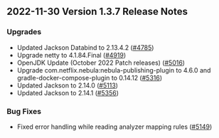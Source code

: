 ## 2022-11-30 Version 1.3.7 Release Notes

### Upgrades
* Updated Jackson Databind to 2.13.4.2 ([#4785](https://github.com/opensearch-project/OpenSearch/pull/4785))
* Upgrade netty to 4.1.84.Final ([#4919](https://github.com/opensearch-project/OpenSearch/pull/4919))
* OpenJDK Update (October 2022 Patch releases) ([#5016](https://github.com/opensearch-project/OpenSearch/pull/5016))
* Upgrade com.netflix.nebula:nebula-publishing-plugin to 4.6.0 and gradle-docker-compose-plugin to 0.14.12 ([#5316](https://github.com/opensearch-project/OpenSearch/pull/5136))
* Updated Jackson to 2.14.0 ([#5113](https://github.com/opensearch-project/OpenSearch/pull/5113))
* Updated Jackson to 2.14.1 ([#5356](https://github.com/opensearch-project/OpenSearch/pull/5356))

### Bug Fixes
* Fixed error handling while reading analyzer mapping rules ([#5149](https://github.com/opensearch-project/OpenSearch/pull/5149))
